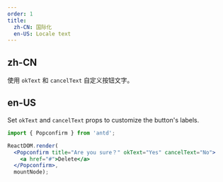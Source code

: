 ```yaml
---
order: 1
title:
  zh-CN: 国际化
  en-US: Locale text
---
```


## zh-CN

使用 `okText` 和 `cancelText` 自定义按钮文字。

## en-US

Set `okText` and `cancelText` props to customize the button's labels.

````jsx
import { Popconfirm } from 'antd';

ReactDOM.render(
  <Popconfirm title="Are you sure？" okText="Yes" cancelText="No">
    <a href="#">Delete</a>
  </Popconfirm>,
  mountNode);
````
